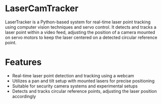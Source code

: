 # LaserCamTracker

LaserTracker is a Python-based system for real-time laser point tracking using computer vision techniques and servo control. It detects and tracks a laser point within a video feed, adjusting the position of a camera mounted on servo motors to keep the laser centered on a detected circular reference point.

# Features
+ Real-time laser point detection and tracking using a webcam
+  Utilizes a pan and tilt setup with mounted lasers for precise positioning
+ Suitable for security camera systems and experimental setups
+ Detects and tracks circular reference points, adjusting the laser position accordingly
